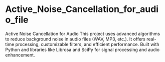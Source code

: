 # Active_Noise_Cancellation_for_audio_file
Active Noise Cancellation for Audio  This project uses advanced algorithms to reduce background noise in audio files (WAV, MP3, etc.). It offers real-time processing, customizable filters, and efficient performance. Built with Python and libraries like Librosa and SciPy for signal processing and audio enhancement.
